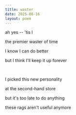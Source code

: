 ```yaml
---
title: waster
date: 2025-08-16
layout: poem
---
```

ah yes -- 'tis I

the premier waster of time

I know I can do better

but I think I'll keep it up forever

<br>

I picked this new personality

at the second-hand store

but it's too late to do anything

these rags aren't useful anymore
